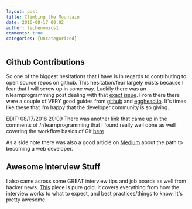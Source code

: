 ```yaml
---
layout: post
title: Climbing the Mountain
date: 2016-08-17 00:02
author: techenomics1
comments: true
categories: [Uncategorized]
---
```



## Github Contributions
So one of the biggest hesitations that I have is in regards to contributing to open source repos on github.  This hesitation/fear largely exists because I fear that I will screw up in some way.  Luckily there was an r/learnprogramming post dealing with that [exact issue](https://www.reddit.com/r/learnprogramming/comments/4xts2c/how_do_i_get_skilled_enough_to_work_on_open/).  From there there were a couple of VERY good guides from [github](https://guides.github.com/activities/contributing-to-open-source/) and [egghead.io](https://egghead.io/lessons/javascript-identifying-how-to-contribute-to-an-open-source-project-on-github).  It's times like these that I'm happy that the developer community is so giving.  

EDIT: 08/17/2016 20:09 
There was another link that came up in the comments of /r/learnprogramming that I found really well done as well covering the workflow basics of Git [here](https://blog.codeminer42.com/git-workflow-basics-d405746f6205#.xh0dmupnv)

As a side note there was also a good article on [Medium](https://medium.com/@sgarcia.dev/my-journey-to-becoming-a-web-developer-from-scratch-without-a-cs-degree-2-years-later-and-what-i-4a7fd2ff5503#.3uexujbes) about the path to becoming a web developer.  

## Awesome Interview Stuff
I also came across some GREAT interview tips and job boards as well from hacker news.  [This](http://blog.robertelder.org/50-interviews-with-facebook-twitter-amazon-others/) piece is pure gold.  It covers everything from how the interview works to what to expect, and best practices/things to know.  It's pretty awesome.  